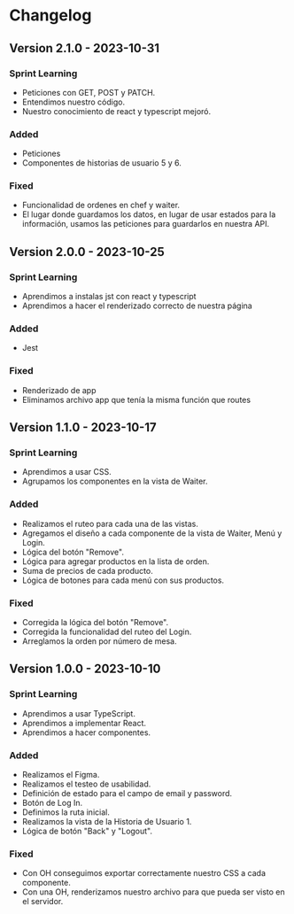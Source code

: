 # Changelog

## Version 2.1.0 - 2023-10-31

### Sprint Learning
- Peticiones con GET, POST y PATCH.
- Entendimos nuestro código.
- Nuestro conocimiento de react y typescript mejoró.

### Added
- Peticiones
- Componentes de historias de usuario 5 y 6.

### Fixed
- Funcionalidad de ordenes en chef y waiter.
- El lugar donde guardamos los datos, en lugar de usar estados para la información, usamos las peticiones para guardarlos en nuestra API.


## Version 2.0.0 - 2023-10-25

### Sprint Learning
- Aprendimos a instalas jst con react y typescript
- Aprendimos a hacer el renderizado correcto de nuestra página

### Added
- Jest

### Fixed
- Renderizado de app
- Eliminamos archivo app que tenía la misma función que routes

## Version 1.1.0 - 2023-10-17

### Sprint Learning
- Aprendimos a usar CSS.
- Agrupamos los componentes en la vista de Waiter.

### Added
- Realizamos el ruteo para cada una de las vistas.
- Agregamos el diseño a cada componente de la vista de Waiter, Menú y Login.
- Lógica del botón "Remove".
- Lógica para agregar productos en la lista de orden.
- Suma de precios de cada producto.
- Lógica de botones para cada menú con sus productos.

### Fixed
- Corregida la lógica del botón "Remove".
- Corregida la funcionalidad del ruteo del Login.
- Arreglamos la orden por número de mesa.

## Version 1.0.0 - 2023-10-10

### Sprint Learning
- Aprendimos a usar TypeScript.
- Aprendimos a implementar React.
- Aprendimos a hacer componentes.

### Added
- Realizamos el Figma.
- Realizamos el testeo de usabilidad.
- Definición de estado para el campo de email y password.
- Botón de Log In.
- Definimos la ruta inicial.
- Realizamos la vista de la Historia de Usuario 1.
- Lógica de botón "Back" y "Logout".

### Fixed
- Con OH conseguimos exportar correctamente nuestro CSS a cada componente.
- Con una OH, renderizamos nuestro archivo para que pueda ser visto en el servidor.
